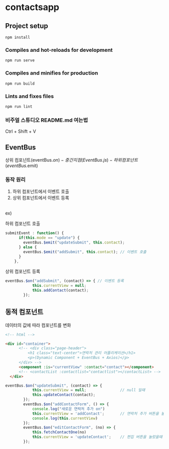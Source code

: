 # contactsapp

## Project setup
```
npm install
```

### Compiles and hot-reloads for development
```
npm run serve
```

### Compiles and minifies for production
```
npm run build
```

### Lints and fixes files
```
npm run lint
```

### 비주얼 스튜디오 README.md 여는법
Ctrl + Shift + V  

## EventBus
상위 컴포넌트(eventBus.$on) - 중간 지점(EventBus.js) - 하위 컴포넌트(eventBus.$emit)

### 동작 원리
1. 하위 컴포넌트에서 이벤트 호출
2. 상위 컴포넌트에서 이벤트 등록

<br>
ex)  

하위 컴포넌트 호출
``` javascript
submitEvent : function() {
      if(this.mode == "update") {
        eventBus.$emit("updateSubmit", this.contact);
      } else {
        eventBus.$emit("addSubmit", this.contact); // 이벤트 호출
      }
    },
```
상위 컴포넌트 등록
``` javascript
eventBus.$on("addSubmit", (contact) => { // 이벤트 등록
            this.currentView = null;
            this.addContact(contact);
        });
```

## 동적 컴포넌트
데이터의 값에 따라 컴포넌트를 변화

```html
<!-- html -->

<div id="container">
      <!-- <div class="page-header">
          <h1 class="text-center">연락처 관리 어플리케이션</h1>
          <p>(Dynamic Component + EventBus + Axios)</p>
      </div> -->
      <component :is="currentView" :contact="contact"></component>
      <!-- <contactList :contactlist="contactlist"></contactList> -->
  </div>
```
``` javascript
eventBus.$on("updateSubmit", (contact) => {
            this.currentView = null;               // null 일때
            this.updateContact(contact);
        });
        eventBus.$on("addContactForm", () => {
            console.log("새로운 연락처 추가 on")     
            this.currentView = 'addContact';       // 연락처 추가 버튼을 눌렀을때 
            console.log(this.currentView)
        });
        eventBus.$on("editContactForm", (no) => {
            this.fetchContactOne(no)
            this.currentView = 'updateContact';    // 편집 버튼을 눌렀을때
        });
```

